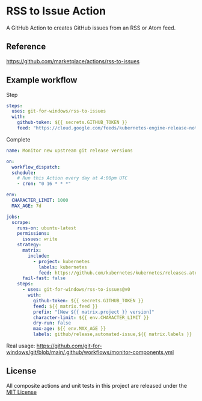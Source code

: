 # RSS to Issue Action

A GitHub Action to creates GitHub issues from an RSS or Atom feed.

## Reference

<https://github.com/marketplace/actions/rss-to-issues>

## Example workflow

Step

```yaml
steps:
  uses: git-for-windows/rss-to-issues
  with:
    github-token: ${{ secrets.GITHUB_TOKEN }}
    feed: "https://cloud.google.com/feeds/kubernetes-engine-release-notes.xml"
```

Complete

```yaml
name: Monitor new upstream git release versions

on:
  workflow_dispatch:
  schedule:
    # Run this Action every day at 4:00pm UTC
    - cron: "0 16 * * *"

env:
  CHARACTER_LIMIT: 1000
  MAX_AGE: 7d

jobs:
  scrape:
    runs-on: ubuntu-latest
    permissions:
      issues: write
    strategy:
      matrix:
        include:
          - project: kubernetes
            labels: kubernetes
            feed: https://github.com/kubernetes/kubernetes/releases.atom
      fail-fast: false
    steps:
      - uses: git-for-windows/rss-to-issues@v0
        with:
          github-token: ${{ secrets.GITHUB_TOKEN }}
          feed: ${{ matrix.feed }}
          prefix: "[New ${{ matrix.project }} version]"
          character-limit: ${{ env.CHARACTER_LIMIT }}
          dry-run: false
          max-age: ${{ env.MAX_AGE }}
          labels: github/release,automated-issue,${{ matrix.labels }}
```

Real usage: <https://github.com/git-for-windows/git/blob/main/.github/workflows/monitor-components.yml>

## License

All composite actions and unit tests in this project are released under the [MIT License](../../LICENSE)
